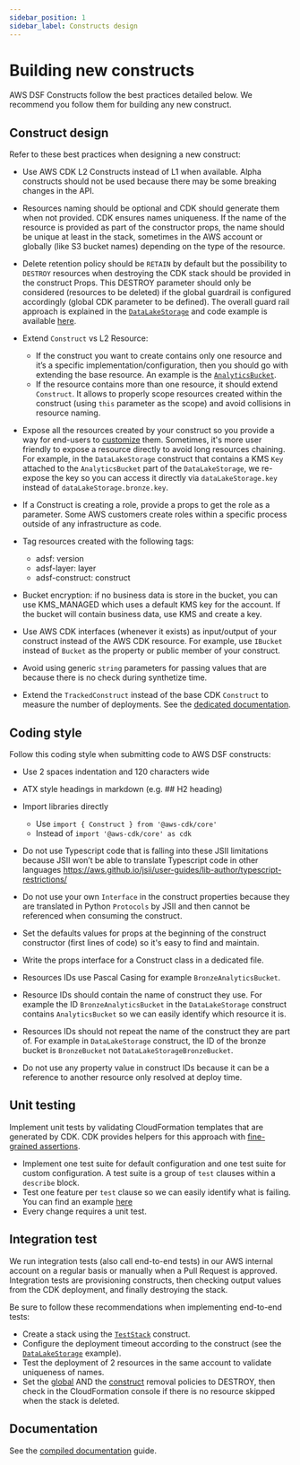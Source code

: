 ```yaml
---
sidebar_position: 1
sidebar_label: Constructs design
---
```


# Building new constructs

AWS DSF Constructs follow the best practices detailed below. We recommend you follow them for building any new construct.

## Construct design

Refer to these best practices when designing a new construct:

* Use AWS CDK L2 Constructs instead of L1 when available. Alpha constructs should not be used because there may be some breaking changes in the API.

* Resources naming should be optional and CDK should generate them when not provided. CDK ensures names uniqueness. If the name of the resource is provided as part of the constructor props, the name should be unique at least in the stack, sometimes in the AWS account or globally (like S3 bucket names) depending on the type of the resource.

* Delete retention policy should be `RETAIN` by default but the possibility to `DESTROY` resources when destroying the CDK stack should be provided in the construct Props. This DESTROY parameter should only be considered (resources to be deleted) if the global guardrail is configured accordingly (global CDK parameter to be defined). The overall guard rail approach is explained in the [`DataLakeStorage`](../library/02-Storage/03-data-lake-storage.mdx#objects-removal) and code example is available [here](https://github.com/awslabs/aws-data-solutions-framework/blob/main/framework/src/storage/lib/data-lake-storage.ts#L150).
  
* Extend `Construct` vs L2 Resource: 
    * If the construct you want to create contains only one resource and it’s a specific implementation/configuration, then you should go with extending the base resource. An example is the [`AnalyticsBucket`](https://github.com/awslabs/aws-data-solutions-framework/blob/main/framework/src/storage/lib/analytics-bucket.ts#L33).
    * If the resource contains more than one resource, it should extend `Construct`. It allows to properly scope resources created within the construct (using `this` parameter as the scope) and avoid collisions in resource naming.


* Expose all the resources created by your construct so you provide a way for end-users to [customize](../customize.mdx) them. Sometimes, it's more user friendly to expose a resource directly to avoid long resources chaining. For example, in the `DataLakeStorage` construct that contains a KMS `Key` attached to the `AnalyticsBucket` part of the `DataLakeStorage`, we re-expose the key so you can access it directly via `dataLakeStorage.key` instead of `dataLakeStorage.bronze.key`.

* If a Construct is creating a role, provide a props to get the role as a parameter. Some AWS customers create roles within a specific process outside of any infrastructure as code.

* Tag resources created with the following tags:
    * adsf: version
    * adsf-layer: layer
    * adsf-construct: construct

* Bucket encryption: if no business data is store in the bucket, you can use KMS_MANAGED which uses a default KMS key for the account. If the bucket will contain business data, use KMS and create a key.

* Use AWS CDK interfaces (whenever it exists) as input/output of your construct instead of the AWS CDK resource. For example, use `IBucket` instead of `Bucket` as the property or public member of your construct. 

* Avoid using generic `string` parameters for passing values that are  because there is no check during synthetize time.  

* Extend the `TrackedConstruct` instead of the base CDK `Construct` to measure the number of deployments. See the [dedicated documentation](./tracked-construct.md). 

## Coding style

Follow this coding style when submitting code to AWS DSF constructs:

* Use 2 spaces indentation and 120 characters wide
* ATX style headings in markdown (e.g. ## H2 heading)
* Import libraries directly 
    * Use `import { Construct } from '@aws-cdk/core'`
    * Instead of `import '@aws-cdk/core' as cdk`
        
* Do not use Typescript code that is falling into these JSII limitations because JSII won’t be able to translate Typescript code in other languages https://aws.github.io/jsii/user-guides/lib-author/typescript-restrictions/
* Do not use your own `Interface` in the construct properties because they are translated in Python `Protocols` by JSII and then cannot be referenced when consuming the construct.
* Set the defaults values for props at the beginning of the construct constructor (first lines of code) so it's easy to find and maintain.
* Write the props interface for a Construct class in a dedicated file.
* Resources IDs use Pascal Casing for example `BronzeAnalyticsBucket`.
* Resource IDs should contain the name of construct they use. For example the ID `BronzeAnalyticsBucket` in the `DataLakeStorage` construct contains `AnalyticsBucket` so we can easily identify which resource it is.
* Resources IDs should not repeat the name of the construct they are part of. For example in `DataLakeStorage` construct, the ID of the bronze bucket is `BronzeBucket` not `DataLakeStorageBronzeBucket`.
* Do not use any property value in construct IDs because it can be a reference to another resource only resolved at deploy time.


## Unit testing

Implement unit tests by validating CloudFormation templates that are generated by CDK. 
CDK provides helpers for this approach with [fine-grained assertions](https://docs.aws.amazon.com/cdk/v2/guide/testing.html#testing_fine_grained). 

* Implement one test suite for default configuration and one test suite for custom configuration. A test suite is a group of `test` clauses within a `describe` block.
* Test one feature per `test` clause so we can easily identify what is failing. You can find an example [here](https://github.com/awslabs/aws-data-solutions-framework/blob/main/framework/test/unit/processing/pyspark-application-package.test.ts)
* Every change requires a unit test.

## Integration test

We run integration tests (also call end-to-end tests) in our AWS internal account on a regular basis or manually when a Pull Request is approved. 
Integration tests are provisioning constructs, then checking output values from the CDK deployment, and finally destroying the stack.

Be sure to follow these recommendations when implementing end-to-end tests:
* Create a stack using the [`TestStack`](https://github.com/awslabs/aws-data-solutions-framework/blob/main/framework/test/e2e/test-stack.ts) construct.
* Configure the deployment timeout according to the construct (see the [`DataLakeStorage`](https://github.com/awslabs/aws-data-solutions-framework/blob/main/framework/test/e2e/data-lake-storage.e2e.test.ts#L14) example).
* Test the deployment of 2 resources in the same account to validate uniqueness of names. 
* Set the [global](https://github.com/awslabs/aws-data-solutions-framework/blob/main/framework/test/e2e/data-lake-storage.e2e.test.ts#L21) AND the [construct](https://github.com/awslabs/aws-data-solutions-framework/blob/main/framework/test/e2e/data-lake-storage.e2e.test.ts#L34) removal policies to DESTROY, then check in the CloudFormation console if there is no resource skipped when the stack is deleted.

## Documentation

See the [compiled documentation](./compiled-documentation.md) guide.


